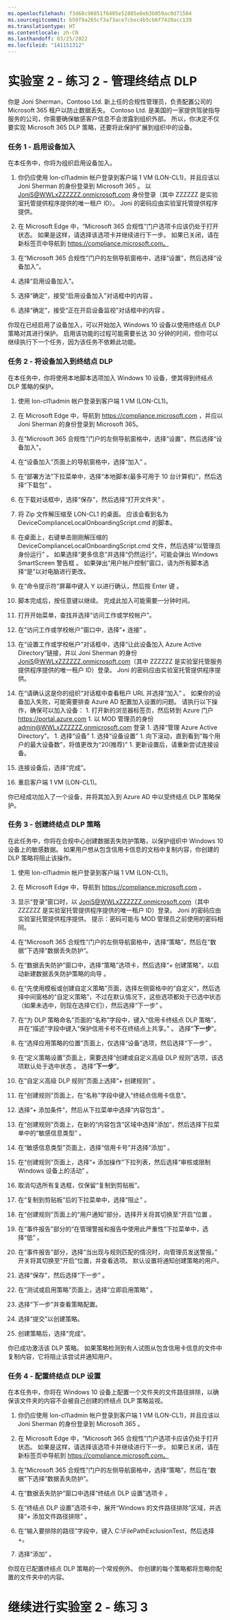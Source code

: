 ```yaml
---
ms.openlocfilehash: f3d68c98851f6405e52885e8eb3b059ac0d71504
ms.sourcegitcommit: b50f9a265cf3a73ace7cbec4b5cb6f7420acc139
ms.translationtype: HT
ms.contentlocale: zh-CN
ms.lasthandoff: 03/25/2022
ms.locfileid: "141151312"
---
```

# <a name="lab-2---exercise-2---manage-endpoint-dlp"></a>实验室 2 - 练习 2 - 管理终结点 DLP

你是 Joni Sherman，Contoso Ltd. 新上任的合规性管理员，负责配置公司的 Microsoft 365 租户以防止数据丢失。 Contoso Ltd. 是美国的一家提供驾驶指导服务的公司，你需要确保敏感客户信息不会泄露到组织外部。 所以，你决定不仅要实现 Microsoft 365 DLP 策略，还要将此保护扩展到组织中的设备。

### <a name="task-1--enable-device-onboarding"></a>任务 1 - 启用设备加入

在本任务中，你将为组织启用设备加入。 

1. 你仍应使用 lon-cl1\admin 帐户登录到客户端 1 VM (LON-CL1)，并且应该以 Joni Sherman 的身份登录到 Microsoft 365 。 以 JoniS@WWLxZZZZZZ.onmicrosoft.com 身份登录（其中 ZZZZZZ 是实验室托管提供程序提供的唯一租户 ID）。  Joni 的密码应由实验室托管提供程序提供。

2. 在 Microsoft Edge 中，“Microsoft 365 合规性”门户选项卡应该仍处于打开状态。 如果是这样，请选择该选项卡并继续进行下一步。 如果已关闭，请在新标签页中导航到 https://compliance.microsoft.com。

3. 在“Microsoft 365 合规性”门户的左侧导航窗格中，选择“设置”，然后选择“设备加入”。  

4. 选择“启用设备加入”。

5. 选择“确定”，接受“启用设备加入”对话框中的内容 。

6. 选择“确定”，接受“正在开启设备监视”对话框中的内容 。

你现在已经启用了设备加入，可以开始加入 Windows 10 设备以使用终结点 DLP 策略对其进行保护。 启用该功能的过程可能需要长达 30 分钟的时间，但你可以继续执行下一个任务，因为该任务不依赖此功能。

### <a name="task-2---onboard-a-device-to-endpoint-dlp"></a>任务 2 - 将设备加入到终结点 DLP

在本任务中，你将使用本地脚本选项加入 Windows 10 设备，使其得到终结点 DLP 策略的保护。

1. 使用 lon-cl1\admin 帐户登录到客户端 1 VM (LON-CL1)。

2. 在 Microsoft Edge 中，导航到 https://compliance.microsoft.com ，并应以 Joni Sherman 的身份登录到 Microsoft 365。  

3. 在“Microsoft 365 合规性”门户的左侧导航窗格中，选择“设置”，然后选择“设备加入”。  

4. 在“设备加入”页面上的导航窗格中，选择“加入” 。

5. 在“部署方法”下拉菜单中，选择“本地脚本(最多可用于 10 台计算机)”，然后选择“下载包”  。

6. 在下载对话框中，选择“保存”，然后选择“打开文件夹” 。

7. 将 Zip 文件解压缩至 LON-CL1 的桌面。 应该会看到名为 DeviceComplianceLocalOnboardingScript.cmd 的脚本。

8. 在桌面上，右键单击刚刚解压缩的 DeviceComplianceLocalOnboardingScript.cmd 文件，然后选择“以管理员身份运行” 。  如果选择“更多信息”并选择“仍然运行”，可能会弹出 Windows SmartScreen 警告框 。  如果弹出“用户帐户控制”窗口，请为所有脚本选择“是”以对电脑进行更改。

9. 在“命令提示符”屏幕中键入 Y 以进行确认，然后按 Enter 键 。

10. 脚本完成后，按任意键以继续。  完成此加入可能需要一分钟时间。

11. 打开开始菜单，查找并选择“访问工作或学校帐户”。

12. 在“访问工作或学校帐户”窗口中，选择“+ 连接” 。

13. 在“设置工作或学校帐户”对话框中，选择“让此设备加入 Azure Active Directory”链接，并以 Joni Sherman 的身份 JoniS@WWLxZZZZZZ.onmicrosoft.com（其中 ZZZZZZ 是实验室托管服务提供程序提供的唯一租户 ID）登录。    Joni 的密码应由实验室托管提供程序提供。

14. 在“请确认这是你的组织”对话框中查看租户 URL 并选择“加入” 。  如果你的设备加入失败，可能需要排查 Azure AD 配置加入设置的问题。 请执行以下操作，确保可以加入设备：
        1. 打开新的浏览器标签页，然后转到 Azure 门户 https://portal.azure.com
        1. 以 MOD 管理员的身份 admin@WWLxZZZZZZ.onmicrosoft.com 登录
        1. 选择“管理 Azure Active Directory”。
        1. 选择“设备”
        1. 选择“设备设置”
        1. 向下滚动，直到看到“每个用户的最大设备数”，将值更改为“20(推荐)” 
        1. 更新设置后，请重新尝试连接设备。

15. 连接设备后，选择“完成”。

16. 重启客户端 1 VM (LON-CL1)。

你已经成功加入了一个设备，并将其加入到 Azure AD 中以受终结点 DLP 策略保护。

### <a name="task-3---create-and-endpoint-dlp-policy"></a>任务 3 - 创建终结点 DLP 策略

在此任务中，你将在合规中心创建数据丢失防护策略，以保护组织中 Windows 10 设备上的敏感数据。 如果用户想从包含信用卡信息的文档中复制内容，你创建的 DLP 策略将阻止该操作。

1. 使用 lon-cl1\admin 帐户登录到客户端 1 VM (LON-CL1)。

2. 在 Microsoft Edge 中，导航到 https://compliance.microsoft.com 。

3. 显示“登录”窗口时，以 JoniS@WWLxZZZZZZ.onmicrosoft.com（其中 ZZZZZZ 是实验室托管提供程序提供的唯一租户 ID）登录。 Joni 的密码应由实验室托管提供程序提供。 提示：密码可能与 MOD 管理员之前使用的密码相同。 

4. 在“Microsoft 365 合规性”门户的左侧导航窗格中，选择“策略”，然后在“数据”下选择“数据丢失防护”。

5. 在“数据丢失防护”窗口中，选择“策略”选项卡，然后选择“+ 创建策略”，以启动新建数据丢失防护策略的向导  。

6. 在“先使用模板或创建自定义策略”页面，选择左侧窗格中的“自定义”，然后选择中间窗格的“自定义策略”，不过在默认情况下，这些选项都处于已选中状态（如果未选中，则现在选择它们），然后选择“下一步”   。

7. 在“为 DLP 策略命名”页面的“名称”字段中，键入“信用卡终结点 DLP 策略”，并在“描述”字段中键入“保护信用卡号不在终结点上共享。” 。 选择“**下一步**”。

8. 在“选择应用策略的位置”页面上，仅选择“设备”选项，然后选择“下一步”  。

9. 在“定义策略设置”页面上，需要选择“创建或自定义高级 DLP 规则”选项，该选项默认处于选中状态 。 选择“**下一步**”。

10. 在“自定义高级 DLP 规则”页面上选择“+ 创建规则” 。

11. 在“创建规则”页面上，在“名称”字段中键入“终结点信用卡信息”。

12. 选择“+ 添加条件”，然后从下拉菜单中选择“内容包含” 。

13. 在“创建规则”页面上，在新的“内容包含”区域中选择“添加”，然后选择下拉菜单中的“敏感信息类型”   。

14. 在“敏感信息类型”页面上，选择“信用卡号”并选择“添加”  。

15. 在“创建规则”页面上，选择“+ 添加操作”下拉列表，然后选择“审核或限制 Windows 设备上的活动”  。

16. 取消勾选所有复选框，仅保留“复制到剪贴板”。

17. 在“复制到剪贴板”后的下拉菜单中，选择“阻止” 。

18. 在“创建规则”页面上的“用户通知”部分，选择开关将其切换至“开启”位置  。

19. 在“事件报告”部分的“在管理警报和报告中使用此严重性”下拉菜单中，选择“低”  。

20. 在“事件报告”部分，选择“当出现与规则匹配的情况时，向管理员发送警报。”  开关将其切换至“开启”位置，并查看选项。 默认设置将通知创建策略的用户。

21. 选择“保存”，然后选择“下一步” 。

22. 在“测试或启用策略”页面上，选择“立即启用策略” 。

23. 选择“下一步”并查看策略配置。

24. 选择“提交”以创建策略。

25. 创建策略后，选择“完成”。

你已成功激活该 DLP 策略。 如果策略检测到有人试图从包含信用卡信息的文件中复制内容，它将阻止该尝试并通知用户。

### <a name="task-4---configure-endpoint-dlp-settings"></a>任务 4 - 配置终结点 DLP 设置

在本任务中，你将在 Windows 10 设备上配置一个文件夹的文件路径排除，以确保该文件夹的内容不会被自己创建的终结点 DLP 策略监视。

1. 你仍应使用 lon-cl1\admin 帐户登录到客户端 1 VM (LON-CL1)，并且应该以 Joni Sherman 的身份登录到 Microsoft 365 。 

2. 在 Microsoft Edge 中，“Microsoft 365 合规性”门户选项卡应该仍处于打开状态。 如果是这样，请选择该选项卡并继续进行下一步。 如果已关闭，请在新标签页中导航到 https://compliance.microsoft.com。

3. 在“Microsoft 365 合规性”门户的左侧导航窗格中，选择“策略”，然后在“数据”下选择“数据丢失防护”。

4. 在“数据丢失防护”窗口中选择“终结点 DLP 设置”选项卡 。

5. 在“终结点 DLP 设置”选项卡中，展开“Windows 的文件路径排除”区域，并选择“+ 添加文件路径排除”  。

6. 在“输入要排除的路径”字段中，键入 C:\FilePathExclusionTest，然后选择 +。

7. 选择“添加”  。

你现在已配置终结点 DLP 策略的一个常规例外。 你创建的每个策略都将忽略你配置的文件夹中的内容。

# <a name="proceed-to-lab-2---exercise-3"></a>继续进行实验室 2 - 练习 3 
